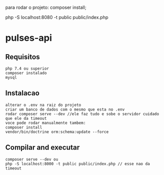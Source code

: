 para rodar o projeto:
composer install;

php -S localhost:8080 -t public public/index.php
# pulses-api

## Requisitos
```
php 7.4 ou superior
composer instalado
mysql
```
## Instalacao
```
alterar o .env na raiz do projeto
criar um banco de dados com o mesmo que esta no .env
rodar composer serve --dev //ele faz tudo e sobe o servidor cuidado que ele da timeout
voce pode rodar manualmente tambem:
composer install
vendor/bin/doctrine orm:schema:update --force
```

## Compilar and executar 
```
composer serve --dev ou 
php -S localhost:8000 -t public public/index.php // esse nao da timeout
```